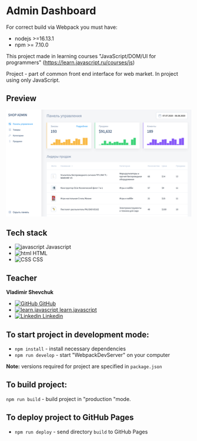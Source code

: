 # Admin Dashboard

For correct build via Webpack you must have: 

* nodejs >=16.13.1
* npm >= 7.10.0

This project made in learning courses "JavaScript/DOM/UI for programmers" (https://learn.javascript.ru/courses/js)

Project - part of common front end interface for web market. In project using only JavaScript.

## Preview

[![preview](./preview.png)](https://course-js.javascript.ru/)
## Tech stack

* <img alt="javascript" width="26px" src="https://raw.githubusercontent.com/boris-catsvill/course-js.javascript.ru/master/tech-stack/javascript.png" /> Javascript
* <img alt="html" width="26px" src="https://raw.githubusercontent.com/boris-catsvill/course-js.javascript.ru/master/tech-stack/html.png" /> HTML
* <img alt="CSS" width="26px" src="https://raw.githubusercontent.com/boris-catsvill/course-js.javascript.ru/master/tech-stack/css.png" /> CSS

## Teacher

**Vladimir Shevchuk**

* [<img alt="GitHub" width="18px" src="https://raw.githubusercontent.com/boris-catsvill/course-js.javascript.ru/master/tech-stack/github-logo.png" /> GitHub](https://github.com/dosandk)
* [<img alt="learn.javascript" width="18px" src="https://raw.githubusercontent.com/boris-catsvill/course-js.javascript.ru/master/tech-stack/learn-javascript-logo.png" /> learn.javascript](http://learn.javascript.ru/profile/v-shevchuk)
* [<img alt="Linkedin" width="18px" src="https://raw.githubusercontent.com/boris-catsvill/course-js.javascript.ru/master/tech-stack/linkedin-logo.png" /> Linkedin](https://www.linkedin.com/in/dosandk/) 

## To start project in development mode:

* `npm install` - install necessary dependencies
* `npm run develop` - start "WebpackDevServer" on your computer

**Note:** versions required for project are specified in `package.json` 

## To build project:

`npm run build` - build project in "production "mode.

## To deploy project to GitHub Pages

* `npm run deploy` - send directory `build` to GitHub Pages
